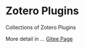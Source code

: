 # Zotero Plugins

Collections of Zotero Plugins

More detail in ...
[Gitee Page](https://zotero-chinese.gitee.io/zotero-plugins/#/)